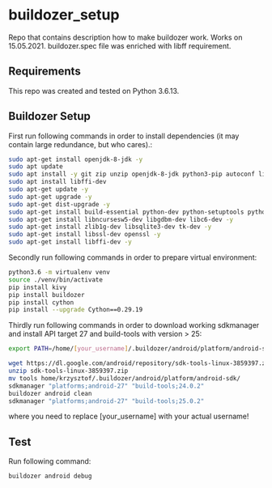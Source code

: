 # buildozer_setup
Repo that contains description how to make buildozer work. Works on 15.05.2021. buildozer.spec file was enriched with libff requirement.

## Requirements
This repo was created and tested on Python 3.6.13.

## Buildozer Setup
First run following commands in order to install dependencies (it may contain large redundance, but who cares).:

```bash
sudo apt-get install openjdk-8-jdk -y
sudo apt update
sudo apt install -y git zip unzip openjdk-8-jdk python3-pip autoconf libtool pkg-config zlib1g-dev libncurses5-dev libncursesw5-dev libtinfo5 cmake libffi-dev libssl-dev
sudo apt install libffi-dev
sudo apt-get update -y
sudo apt-get upgrade -y
sudo apt-get dist-upgrade -y
sudo apt-get install build-essential python-dev python-setuptools python-pip python-smbus -y
sudo apt-get install libncursesw5-dev libgdbm-dev libc6-dev -y
sudo apt-get install zlib1g-dev libsqlite3-dev tk-dev -y
sudo apt-get install libssl-dev openssl -y
sudo apt-get install libffi-dev -y
```

Secondly run following commands in order to prepare virtual environment:

```bash
python3.6 -m virtualenv venv
source ./venv/bin/activate
pip install kivy
pip install buildozer
pip install cython
pip install --upgrade Cython==0.29.19
```

Thirdly run following commands in order to download working sdkmanager and install API target 27 and build-tools with version > 25:
```bash
export PATH=/home/[your_username]/.buildozer/android/platform/android-sdk/tools:/home/[your_username]/.buildozer/android/platform/android-sdk/tools/bin:$PATH

wget https://dl.google.com/android/repository/sdk-tools-linux-3859397.zip
unzip sdk-tools-linux-3859397.zip
mv tools home/krzysztof/.buildozer/android/platform/android-sdk/
sdkmanager "platforms;android-27" "build-tools;24.0.2"
buildozer android clean
sdkmanager "platforms;android-27" "build-tools;25.0.2"
```
where you need to replace [your_username] with your actual username!

## Test
Run following command:
```bash
buildozer android debug
```

